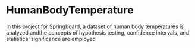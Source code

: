 # HumanBodyTemperature

In this project for Springboard, a dataset of human body temperatures is analyzed andthe concepts of hypothesis testing, confidence intervals, and statistical significance are employed
